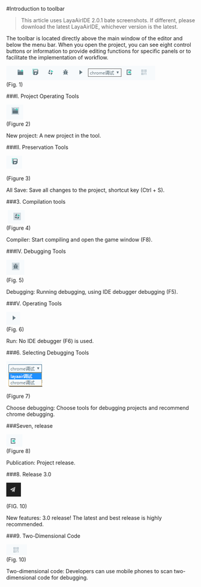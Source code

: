 #Introduction to toolbar

> This article uses LayaAirIDE 2.0.1 bate screenshots. If different, please download the latest LayaAirIDE, whichever version is the latest.

The toolbar is located directly above the main window of the editor and below the menu bar. When you open the project, you can see eight control buttons or information to provide editing functions for specific panels or to facilitate the implementation of workflow.

​![blob.png](img/1.png)<br/>
(Fig. 1)



 



###I. Project Operating Tools

​![图片1.png](img/2.png)<br/>
(Figure 2)



New project: A new project in the tool.



 



###II. Preservation Tools

​![图片1.png](img/3.png)<br/>

(Figure 3)

All Save: Save all changes to the project, shortcut key (Ctrl + S).



 



###3. Compilation tools



​        ![图片1.png](img/4.png)<br/>
(Figure 4)

Compiler: Start compiling and open the game window (F8).



 



###IV. Debugging Tools

​![图片1.png](img/5.png)<br/>
(Fig. 5)

Debugging: Running debugging, using IDE debugger debugging (F5).



 



###V. Operating Tools

​![图片1.png](img/6.png)<br/>
(Fig. 6)

Run: No IDE debugger (F6) is used.



 



###6. Selecting Debugging Tools



  ![图片1.png](img/7.png)<br/>

(Figure 7)

Choose debugging: Choose tools for debugging projects and recommend chrome debugging.



 



###Seven, release

​![图片1.png](img/8.png)<br/>
(Figure 8)



Publication: Project release.

###8. Release 3.0

​![图片1.png](img/10.png)<br/>


(FIG. 10)

New features: 3.0 release! The latest and best release is highly recommended.

###9. Two-Dimensional Code







  ![图片1.png](img/9.png)<br/>
(Fig. 10)



Two-dimensional code: Developers can use mobile phones to scan two-dimensional code for debugging.
